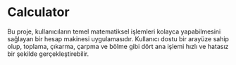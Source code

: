 # Calculator
Bu proje, kullanıcıların temel matematiksel işlemleri kolayca yapabilmesini sağlayan bir hesap makinesi uygulamasıdır. Kullanıcı dostu bir arayüze sahip olup, toplama, çıkarma, çarpma ve bölme gibi dört ana işlemi hızlı ve hatasız bir şekilde gerçekleştirebilir. 
